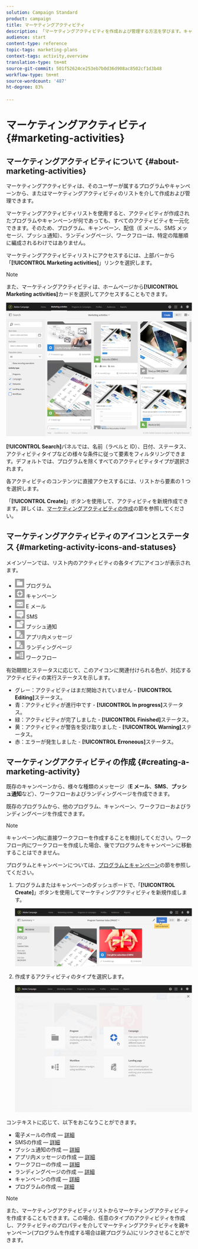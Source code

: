 ```yaml
---
solution: Campaign Standard
product: campaign
title: マーケティングアクティビティ
description: 「マーケティングアクティビティを作成および管理する方法を学びます。キャンペーン、E メール、SMS、プッシュ通知配信、ランディングページ、ワークフローが含まれます。新規アクティビティを簡単に設計し、既存のアクティビティを編集し、そのステータスと有効性を確認できます。」
audience: start
content-type: reference
topic-tags: marketing-plans
context-tags: activity,overview
translation-type: tm+mt
source-git-commit: 501f52624ce253eb7b0d36d908ac8502cf1d3b48
workflow-type: tm+mt
source-wordcount: '487'
ht-degree: 83%

---
```



# マーケティングアクティビティ{#marketing-activities}

## マーケティングアクティビティについて {#about-marketing-activities}

マーケティングアクティビティは、そのユーザーが属するプログラムやキャンペーンから、またはマーケティングアクティビティのリストを介して作成および管理できます。

マーケティングアクティビティリストを使用すると、アクティビティが作成されたプログラムやキャンペーンが何であっても、すべてのアクティビティを一元化できます。そのため、プログラム、キャンペーン、配信（E メール、SMS メッセージ、プッシュ通知）、ランディングページ、ワークフローは、特定の階層順に編成されるわけではありません。

マーケティングアクティビティリストにアクセスするには、上部バーから「**[!UICONTROL Marketing activities]**」リンクを選択します。

>[!NOTE]
>
>また、マーケティングアクティビティは、ホームページから&#x200B;**[!UICONTROL Marketing activities]**&#x200B;カードを選択してアクセスすることもできます。

![](assets/marketing_activities_1.png)

**[!UICONTROL Search]**&#x200B;パネルでは、名前（ラベルと ID）、日付、ステータス、アクティビティタイプなどの様々な条件に従って要素をフィルタリングできます。デフォルトでは、プログラムを除くすべてのアクティビティタイプが選択されます。

各アクティビティのコンテンツに直接アクセスするには、リストから要素の 1 つを選択します。

「**[!UICONTROL Create]**」ボタンを使用して、アクティビティを新規作成できます。詳しくは、[マーケティングアクティビティの作成](#creating-a-marketing-activity)の節を参照してください。

## マーケティングアクティビティのアイコンとステータス {#marketing-activity-icons-and-statuses}

メインゾーンでは、リスト内のアクティビティの各タイプにアイコンが表示されます。

* ![](assets/marketing_program_icon.png) プログラム
* ![](assets/marketing_campaign_icon.png) キャンペーン
* ![](assets/marketing_email_icon.png) E メール
* ![](assets/marketing_sms_icon.png) SMS
* ![](assets/marketing_push_icon.png) プッシュ通知
* ![](assets/marketing_lp_icon.png) アプリ内メッセージ
* ![](assets/marketing_lp_icon.png) ランディングページ
* ![](assets/marketing_workflow_icon.png) ワークフロー

有効期間とステータスに応じて、このアイコンに関連付けられる色が、対応するアクティビティの実行ステータスを示します。

* グレー：アクティビティはまだ開始されていません - **[!UICONTROL Editing]**&#x200B;ステータス。
* 青：アクティビティが進行中です - **[!UICONTROL In progress]**&#x200B;ステータス。
* 緑：アクティビティが完了しました - **[!UICONTROL Finished]**&#x200B;ステータス。
* 黄：アクティビティが警告を受け取りました - **[!UICONTROL Warning]**&#x200B;ステータス。
* 赤：エラーが発生しました - **[!UICONTROL Erroneous]**&#x200B;ステータス。

## マーケティングアクティビティの作成 {#creating-a-marketing-activity}

既存のキャンペーンから、様々な種類のメッセージ（**E メール**、**SMS**、**プッシュ通知**&#x200B;など）、ワークフローおよびランディングページを作成できます。

既存のプログラムから、他のプログラム、キャンペーン、ワークフローおよびランディングページを作成できます。

>[!NOTE]
>
>キャンペーン内に直接ワークフローを作成することを検討してください。ワークフロー内にワークフローを作成した場合、後でプログラムをキャンペーンに移動することはできません。

プログラムとキャンペーンについては、[プログラムとキャンペーン](../../start/using/programs-and-campaigns.md)の節を参照してください。

1. プログラムまたはキャンペーンのダッシュボードで、「**[!UICONTROL Create]**」ボタンを使用してマーケティングアクティビティを新規作成します。

   ![](assets/marketing_activiy_creation_1.png)

1. 作成するアクティビティのタイプを選択します。

   ![](assets/marketing_activiy_creation_2.png)

コンテキストに応じて、以下をおこなうことができます。

* 電子メールの作成 — [詳細](../../channels/using/creating-an-email.md)
* SMSの作成 — [詳細](../../channels/using/creating-an-sms-message.md)
* プッシュ通知の作成 — [詳細](../../channels/using/preparing-and-sending-a-push-notification.md)
* アプリ内メッセージの作成 — [詳細](../../channels/using/about-in-app-messaging.md)
* ワークフローの作成 — [詳細](../../automating/using/building-a-workflow.md#creating-a-workflow)
* ランディングページの作成 — [詳細](../../channels/using/getting-started-with-landing-pages.md)
* キャンペーンの作成 — [詳細](../../start/using/programs-and-campaigns.md#creating-a-campaign)
* プログラムの作成 — [詳細](../../start/using/programs-and-campaigns.md#creating-a-program)

>[!NOTE]
>
>また、マーケティングアクティビティリストからマーケティングアクティビティを作成することもできます。この場合、任意のタイプのアクティビティを作成し、アクティビティのプロパティを介してマーケティングアクティビティを親キャンペーン(プログラムを作成する場合は親プログラム)にリンクさせることができます。

